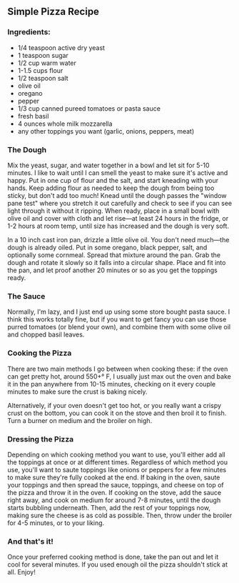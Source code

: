 ## Simple Pizza Recipe

### Ingredients:

- 1/4 teaspoon active dry yeast
- 1 teaspoon sugar
- 1/2 cup warm water
- 1-1.5 cups flour
- 1/2 teaspoon salt
- olive oil
- oregano
- pepper
- 1/3 cup canned pureed tomatoes or pasta sauce
- fresh basil
- 4 ounces whole milk mozzarella
- any other toppings you want (garlic, onions, peppers, meat)

### The Dough

Mix the yeast, sugar, and water together in a bowl and let sit for 5-10 minutes. I like to wait until I can smell the yeast to make sure it's active and happy. Put in one cup of flour and the salt, and start kneading with your hands. Keep adding flour as needed to keep the dough from being too sticky, but don't add too much! Knead until the dough passes the "window pane test" where you stretch it out carefully and check to see if you can see light through it without it ripping. When ready, place in a small bowl with olive oil and cover with cloth and let rise—at least 24 hours in the fridge, or 1-2 hours at room temp, until size has increased and the dough is very soft.

In a 10 inch cast iron pan, drizzle a little olive oil. You don't need much—the dough is already oiled. Put in some oregano, black pepper, salt, and optionally some cornmeal. Spread that mixture around the pan. Grab the dough and rotate it slowly so it falls into a circular shape. Place and fit into the pan, and let proof another 20 minutes or so as you get the toppings ready.

### The Sauce

Normally, I'm lazy, and I just end up using some store bought pasta sauce. I think this works totally fine, but if you want to get fancy you can use those purred tomatoes (or blend your own), and combine them with some olive oil and chopped basil leaves. 

### Cooking the Pizza

There are two main methods I go between when cooking these: if the oven can get pretty hot, around 550+° F, I usually just max out the oven and bake it in the pan anywhere from 10-15 minutes, checking on it every couple minutes to make sure the crust is baking nicely. 

Alternatively, if your oven doesn't get too hot, or you really want a crispy crust on the bottom, you can cook it on the stove and then broil it to finish. Turn a burner on medium and the broiler on high.  

### Dressing the Pizza

Depending on which cooking method you want to use, you'll either add all the toppings at once or at different times. Regardless of which method you use, you'll want to saute toppings like onions or peppers for a few minutes to make sure they're fully cooked at the end. If baking in the oven, saute your toppings and then spread the sauce, toppings, and cheese on top of the pizza and throw it in the oven. If cooking on the stove, add the sauce right away, and cook on medium for around 7-8 minutes, until the dough starts bubbling underneath. Then, add the rest of your toppings now, making sure the cheese is as cold as possible. Then, throw under the broiler for 4-5 minutes, or to your liking.

### And that's it!

Once your preferred cooking method is done, take the pan out and let it cool for several minutes. If you used enough oil the pizza shouldn't stick at all. Enjoy!

